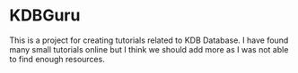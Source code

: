 # KDBGuru
This is a project for creating tutorials related to KDB Database. I have found many small tutorials online but I think we should add more as I was not able to find enough resources.
